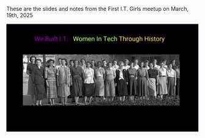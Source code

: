 These are the slides and notes from the First I.T. Girls meetup on March, 19th, 2025

![Slide 1](./images/Slide1.png)
